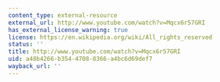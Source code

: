 ```yaml
---
content_type: external-resource
external_url: http://www.youtube.com/watch?v=Mqcx6r57GRI
has_external_license_warning: true
license: https://en.wikipedia.org/wiki/All_rights_reserved
status: ''
title: http://www.youtube.com/watch?v=Mqcx6r57GRI
uid: a48b4266-b354-4708-8366-a4bc6d69def7
wayback_url: ''
---
```

